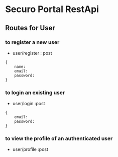 # Securo Portal RestApi
## Routes for User
### to register a new user
- user/register : post
```
{
    name:
    email:
    password:
}
```

### to login an existing user
- user/login :post
```
{
    email:
    password:
}
```

### to view the profile of an authenticated user
- user/profile :post
